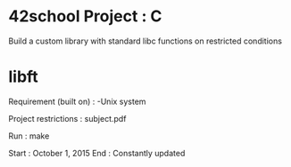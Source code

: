 # 42school Project : C

Build a custom library with standard libc functions on restricted conditions

# libft

Requirement (built on) :
  -Unix system

Project restrictions : subject.pdf

Run :
  make

Start : October 1, 2015
End : Constantly updated
